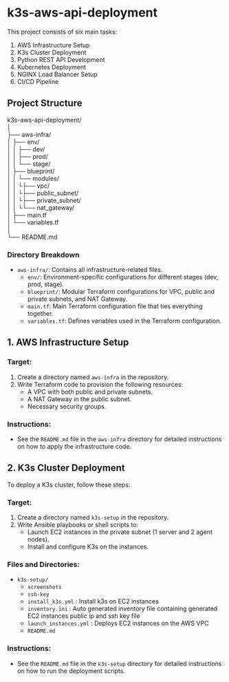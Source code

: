 # k3s-aws-api-deployment
This project consists of six main tasks:
1. AWS Infrastructure Setup
2. K3s Cluster Deployment
3. Python REST API Development
4. Kubernetes Deployment
5. NGINX Load Balancer Setup
6. CI/CD Pipeline


## Project Structure

k3s-aws-api-deployment/\
│\
├── aws-infra/\
│ ├── env/\
│ │ ├── dev/\
│ │ ├── prod/\
│ │ └── stage/\
│ ├── blueprint/\
│ │ └── modules/\
│ │ └├── vpc/\
│ │ └├── public_subnet/\
│ │ └├── private_subnet/\
│ │ └└── nat_gateway/\
│ ├── main.tf\
│ └── variables.tf\
│\
└── README.md

### Directory Breakdown
- `aws-infra/`: Contains all infrastructure-related files.
  - `env/`: Environment-specific configurations for different stages (dev, prod, stage).
  - `blueprint/`: Modular Terraform configurations for VPC, public and private subnets, and NAT Gateway.
  - `main.tf`: Main Terraform configuration file that ties everything together.
  - `variables.tf`: Defines variables used in the Terraform configuration.


## 1. AWS Infrastructure Setup

### Target:
1. Create a directory named `aws-infra` in the repository.
2. Write Terraform code to provision the following resources:
   - A VPC with both public and private subnets.
   - A NAT Gateway in the public subnet.
   - Necessary security groups.

### Instructions:
- See the `README.md` file in the `aws-infra` directory for detailed instructions on how to apply the infrastructure code.

## 2. K3s Cluster Deployment
To deploy a K3s cluster, follow these steps:

### Target:
1. Create a directory named `k3s-setup` in the repository.
2. Write Ansible playbooks or shell scripts to:
   - Launch EC2 instances in the private subnet (1 server and 2 agent nodes).
   - Install and configure K3s on the instances.

### Files and Directories:
- `k3s-setup/`
  - `screenshots`
  - `ssh-key`
  - `install_k3s.yml` : Install k3s on EC2 instances 
  - `inventory.ini` : Auto generated inventory file containing generated EC2 instances public ip and ssh key file
  - `launch_instances.yml` : Deploys EC2 instances on the AWS VPC 
  - `README.md`

### Instructions:
- See the `README.md` file in the `k3s-setup` directory for detailed instructions on how to run the deployment scripts.

